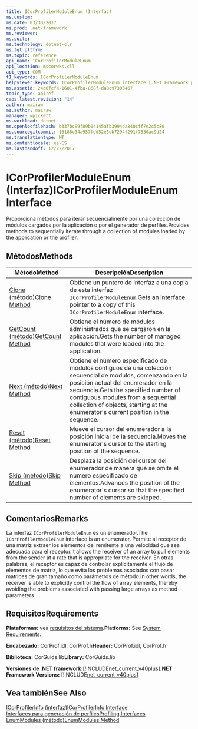 ```yaml
---
title: ICorProfilerModuleEnum (Interfaz)
ms.custom: 
ms.date: 03/30/2017
ms.prod: .net-framework
ms.reviewer: 
ms.suite: 
ms.technology: dotnet-clr
ms.tgt_pltfrm: 
ms.topic: reference
api_name: ICorProfilerModuleEnum
api_location: mscorwks.cll
api_type: COM
f1_keywords: ICorProfilerModuleEnum
helpviewer_keywords: ICorProfilerModuleEnum interface [.NET Framework profiling]
ms.assetid: 24d0fcfa-1601-4fba-868f-da8c97303467
topic_type: apiref
caps.latest.revision: "14"
author: mairaw
ms.author: mairaw
manager: wpickett
ms.workload: dotnet
ms.openlocfilehash: b337bc99f89b04145afb3994da840cff7e2c5c80
ms.sourcegitcommit: 16186c34a957fdd52e5db7294f291f7530ac9d24
ms.translationtype: MT
ms.contentlocale: es-ES
ms.lasthandoff: 12/22/2017
---
```

# <a name="icorprofilermoduleenum-interface"></a><span data-ttu-id="c4fae-102">ICorProfilerModuleEnum (Interfaz)</span><span class="sxs-lookup"><span data-stu-id="c4fae-102">ICorProfilerModuleEnum Interface</span></span>
<span data-ttu-id="c4fae-103">Proporciona métodos para iterar secuencialmente por una colección de módulos cargados por la aplicación o por el generador de perfiles.</span><span class="sxs-lookup"><span data-stu-id="c4fae-103">Provides methods to sequentially iterate through a collection of modules loaded by the application or the profiler.</span></span>  
  
## <a name="methods"></a><span data-ttu-id="c4fae-104">Métodos</span><span class="sxs-lookup"><span data-stu-id="c4fae-104">Methods</span></span>  
  
|<span data-ttu-id="c4fae-105">Método</span><span class="sxs-lookup"><span data-stu-id="c4fae-105">Method</span></span>|<span data-ttu-id="c4fae-106">Descripción</span><span class="sxs-lookup"><span data-stu-id="c4fae-106">Description</span></span>|  
|------------|-----------------|  
|[<span data-ttu-id="c4fae-107">Clone (método)</span><span class="sxs-lookup"><span data-stu-id="c4fae-107">Clone Method</span></span>](../../../../docs/framework/unmanaged-api/profiling/icorprofilermoduleenum-clone-method.md)|<span data-ttu-id="c4fae-108">Obtiene un puntero de interfaz a una copia de esta interfaz `ICorProfilerModuleEnum`.</span><span class="sxs-lookup"><span data-stu-id="c4fae-108">Gets an interface pointer to a copy of this `ICorProfilerModuleEnum` interface.</span></span>|  
|[<span data-ttu-id="c4fae-109">GetCount (método)</span><span class="sxs-lookup"><span data-stu-id="c4fae-109">GetCount Method</span></span>](../../../../docs/framework/unmanaged-api/profiling/icorprofilermoduleenum-getcount-method.md)|<span data-ttu-id="c4fae-110">Obtiene el número de módulos administrados que se cargaron en la aplicación.</span><span class="sxs-lookup"><span data-stu-id="c4fae-110">Gets the number of managed modules that were loaded into the application.</span></span>|  
|[<span data-ttu-id="c4fae-111">Next (método)</span><span class="sxs-lookup"><span data-stu-id="c4fae-111">Next Method</span></span>](../../../../docs/framework/unmanaged-api/profiling/icorprofilermoduleenum-next-method.md)|<span data-ttu-id="c4fae-112">Obtiene el número especificado de módulos contiguos de una colección secuencial de módulos, comenzando en la posición actual del enumerador en la secuencia.</span><span class="sxs-lookup"><span data-stu-id="c4fae-112">Gets the specified number of contiguous modules from a sequential collection of objects, starting at the enumerator's current position in the sequence.</span></span>|  
|[<span data-ttu-id="c4fae-113">Reset (método)</span><span class="sxs-lookup"><span data-stu-id="c4fae-113">Reset Method</span></span>](../../../../docs/framework/unmanaged-api/profiling/icorprofilermoduleenum-reset-method.md)|<span data-ttu-id="c4fae-114">Mueve el cursor del enumerador a la posición inicial de la secuencia.</span><span class="sxs-lookup"><span data-stu-id="c4fae-114">Moves the enumerator's cursor to the starting position of the sequence.</span></span>|  
|[<span data-ttu-id="c4fae-115">Skip (método)</span><span class="sxs-lookup"><span data-stu-id="c4fae-115">Skip Method</span></span>](../../../../docs/framework/unmanaged-api/profiling/icorprofilermoduleenum-skip-method.md)|<span data-ttu-id="c4fae-116">Desplaza la posición del cursor del enumerador de manera que se omite el número especificado de elementos.</span><span class="sxs-lookup"><span data-stu-id="c4fae-116">Advances the position of the enumerator's cursor so that the specified number of elements are skipped.</span></span>|  
  
## <a name="remarks"></a><span data-ttu-id="c4fae-117">Comentarios</span><span class="sxs-lookup"><span data-stu-id="c4fae-117">Remarks</span></span>  
 <span data-ttu-id="c4fae-118">La interfaz `ICorProfilerModuleEnum` es un enumerador.</span><span class="sxs-lookup"><span data-stu-id="c4fae-118">The `ICorProfilerModuleEnum` interface is an enumerator.</span></span> <span data-ttu-id="c4fae-119">Permite al receptor de una matriz extraer los elementos del remitente a una velocidad que sea adecuada para el receptor.</span><span class="sxs-lookup"><span data-stu-id="c4fae-119">It allows the receiver of an array to pull elements from the sender at a rate that is appropriate for the receiver.</span></span> <span data-ttu-id="c4fae-120">En otras palabras, el receptor es capaz de controlar explícitamente el flujo de elementos de matriz, lo que evita los problemas asociados con pasar matrices de gran tamaño como parámetros de método.</span><span class="sxs-lookup"><span data-stu-id="c4fae-120">In other words, the receiver is able to explicitly control the flow of array elements, thereby avoiding the problems associated with passing large arrays as method parameters.</span></span>  
  
## <a name="requirements"></a><span data-ttu-id="c4fae-121">Requisitos</span><span class="sxs-lookup"><span data-stu-id="c4fae-121">Requirements</span></span>  
 <span data-ttu-id="c4fae-122">**Plataformas:** vea [requisitos del sistema](../../../../docs/framework/get-started/system-requirements.md).</span><span class="sxs-lookup"><span data-stu-id="c4fae-122">**Platforms:** See [System Requirements](../../../../docs/framework/get-started/system-requirements.md).</span></span>  
  
 <span data-ttu-id="c4fae-123">**Encabezado:** CorProf.idl, CorProf.h</span><span class="sxs-lookup"><span data-stu-id="c4fae-123">**Header:** CorProf.idl, CorProf.h</span></span>  
  
 <span data-ttu-id="c4fae-124">**Biblioteca:** CorGuids.lib</span><span class="sxs-lookup"><span data-stu-id="c4fae-124">**Library:** CorGuids.lib</span></span>  
  
 <span data-ttu-id="c4fae-125">**Versiones de .NET framework:**[!INCLUDE[net_current_v40plus](../../../../includes/net-current-v40plus-md.md)]</span><span class="sxs-lookup"><span data-stu-id="c4fae-125">**.NET Framework Versions:** [!INCLUDE[net_current_v40plus](../../../../includes/net-current-v40plus-md.md)]</span></span>  
  
## <a name="see-also"></a><span data-ttu-id="c4fae-126">Vea también</span><span class="sxs-lookup"><span data-stu-id="c4fae-126">See Also</span></span>  
 [<span data-ttu-id="c4fae-127">ICorProfilerInfo (interfaz)</span><span class="sxs-lookup"><span data-stu-id="c4fae-127">ICorProfilerInfo Interface</span></span>](../../../../docs/framework/unmanaged-api/profiling/icorprofilerinfo-interface.md)  
 [<span data-ttu-id="c4fae-128">Interfaces para generación de perfiles</span><span class="sxs-lookup"><span data-stu-id="c4fae-128">Profiling Interfaces</span></span>](../../../../docs/framework/unmanaged-api/profiling/profiling-interfaces.md)  
 [<span data-ttu-id="c4fae-129">EnumModules (método)</span><span class="sxs-lookup"><span data-stu-id="c4fae-129">EnumModules Method</span></span>](../../../../docs/framework/unmanaged-api/profiling/icorprofilerinfo3-enummodules-method.md)
